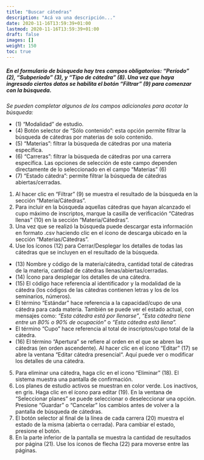 ```yaml
---
title: "Buscar cátedras"
description: "Acá va una descripción..."
date: 2020-11-16T13:59:39+01:00
lastmod: 2020-11-16T13:59:39+01:00
draft: false
images: []
weight: 150
toc: true
---
```


##### En el formulario de búsqueda hay tres campos obligatorios: “Período” (2), “Subperíodo” (3), y “Tipo de cátedra” (8). Una vez que haya ingresado ciertos datos se habilita el botón “Filtrar” (9) para comenzar con la búsqueda.

_Se pueden completar algunos de los campos adicionales para acotar la búsqueda:_

- (1) “Modalidad” de estudio.
- (4) Botón selector de “Sólo contenido”: esta opción permite filtrar la búsqueda de cátedras por materias de solo contenido.
- (5) “Materias”: filtrar la búsqueda de cátedras por una materia específica.
- (6) “Carreras”: filtrar la búsqueda de cátedras por una carrera específica. Las opciones de selección de este campo dependen directamente de lo seleccionado en el campo “Materias” (6)
- (7) “Estado cátedra”: permite filtrar la búsqueda de cátedras abiertas/cerradas.

1. Al hacer clic en “Filtrar” (9) se muestra el resultado de la búsqueda en la sección “Materia/Cátedras”.
1. Para incluir en la búsqueda aquellas cátedras que hayan alcanzado el cupo máximo de inscriptos, marque la casilla de verificación “Cátedras llenas” (10) en la sección “Materia/Cátedras”.
1. Una vez que se realizó la búsqueda puede descargar esta información en formato .csv haciendo clic en el ícono de descarga ubicado en la sección “Materias/Cátedras”.
1. Use los íconos (12) para Cerrar/Desplegar los detalles de todas las cátedras que se incluyen en el resultado de la búsqueda.
- (13) Nombre y código de la materia/cátedra, cantidad total de cátedras de la materia, cantidad de cátedras llenas/abiertas/cerradas.
- (14) Ícono para desplegar los detalles de una cátedra.
- (15) El código hace referencia al identificador y la modalidad de la cátedra (los códigos de las cátedras contienen letras y los de los seminarios, números). 
- El término “Estándar” hace referencia a la capacidad/cupo de una cátedra para cada materia. También se puede ver el estado actual, con mensajes como: _“Esta cátedra está por llenarse”_, _“Esta cátedra tiene entre un 80% o 90% de ocupación”_ o _“Esta cátedra está llena”._
- El término “Cupo” hace referencia al total de inscriptos/cupo total de la cátedra. 
- (16) El término “Apertura” se refiere al orden en el que se abren las cátedras (en orden ascendente). Al hacer clic en el ícono “Editar” (17) se abre la ventana “Editar cátedra presencial“. Aquí puede ver o modificar los detalles de una cátedra.

5. Para eliminar una cátedra, haga clic en el icono “Eliminar” (18). El sistema muestra una pantalla de confirmación.
1. Los planes de estudio activos se muestran en color verde. Los inactivos, en gris. Haga clic en el ícono para editar (19). En la ventana de “Seleccionar planes” se puede seleccionar o deseleccionar una opción. Presione “Guardar” o “Cancelar” los cambios antes de volver a la pantalla de búsqueda de cátedras.
1. El botón selector al final de la línea de cada carrera (20) muestra el estado de la misma (abierta o cerrada). Para cambiar el estado, presione el botón.
1. En la parte inferior de la pantalla se muestra la cantidad de resultados por página (21). Use los íconos de flecha (22) para moverse entre las páginas.
